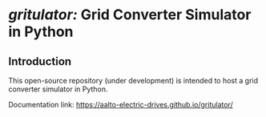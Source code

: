 # *gritulator:* Grid Converter Simulator in Python

Introduction
------------
This open-source repository (under development) is intended to host a grid converter simulator in Python.

Documentation link: https://aalto-electric-drives.github.io/gritulator/

